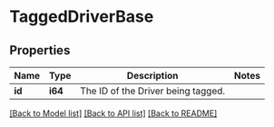 # TaggedDriverBase

## Properties
Name | Type | Description | Notes
------------ | ------------- | ------------- | -------------
**id** | **i64** | The ID of the Driver being tagged. | 

[[Back to Model list]](../README.md#documentation-for-models) [[Back to API list]](../README.md#documentation-for-api-endpoints) [[Back to README]](../README.md)



